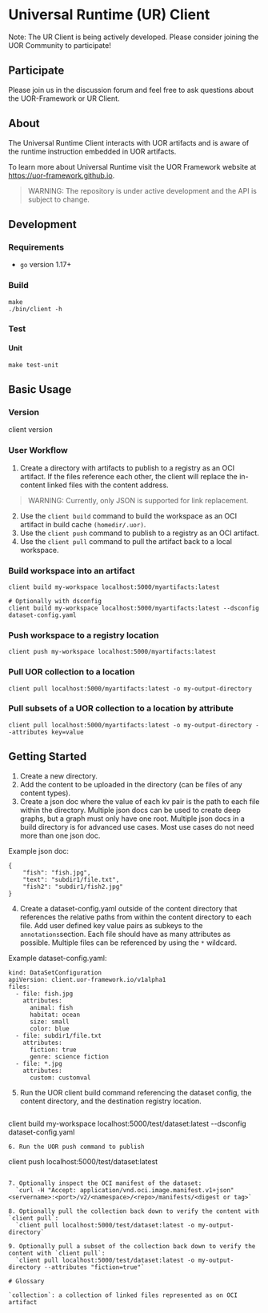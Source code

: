 # Universal Runtime (UR) Client

Note: The UR Client is being actively developed. Please consider joining the UOR Community to participate!

## Participate

Please join us in the discussion forum and feel free to ask questions about the UOR-Framework or UR Client.

## About

The Universal Runtime Client interacts with UOR artifacts and is aware of the runtime instruction
embedded in UOR artifacts.

To learn more about Universal Runtime visit the UOR Framework website at <https://uor-framework.github.io>.

> WARNING: The repository is under active development and the API is subject to change.

## Development

### Requirements

- `go` version 1.17+

### Build

```
make
./bin/client -h
```

### Test

#### Unit

```
make test-unit
```

## Basic Usage

### Version

client version

### User Workflow

1. Create a directory with artifacts to publish to a registry as an OCI artifact. If the files reference each other, the client will replace the in-content linked files with the content address.
> WARNING: Currently, only JSON is supported for link replacement.
2. Use the `client build` command to build the workspace as an OCI artifact in build cache `(homedir/.uor)`.
3. Use the `client push` command to publish to a registry as an OCI artifact.
4. Use the `client pull` command to pull the artifact back to a local workspace.

### Build workspace into an artifact

```
client build my-workspace localhost:5000/myartifacts:latest
```

```
# Optionally with dsconfig
client build my-workspace localhost:5000/myartifacts:latest --dsconfig dataset-config.yaml
```
### Push workspace to a registry location

```
client push my-workspace localhost:5000/myartifacts:latest
```

### Pull UOR collection to a location

```
client pull localhost:5000/myartifacts:latest -o my-output-directory
```

### Pull subsets of a UOR collection to a location by attribute

```
client pull localhost:5000/myartifacts:latest -o my-output-directory --attributes key=value
```

## Getting Started

1. Create a new directory.
2. Add the content to be uploaded in the directory (can be files of any content types).
3. Create a json doc where the value of each kv pair is the path to each file within the directory. Multiple json docs can be used to create deep graphs, but a graph must only have one root. Multiple json docs in a build directory is for advanced use cases. Most use cases do not need more than one json doc.

Example json doc:

```
{
    "fish": "fish.jpg",
    "text": "subdir1/file.txt",
    "fish2": "subdir1/fish2.jpg"
}
```

4. Create a dataset-config.yaml outside of the content directory that references the relative paths from within the content directory to each file. Add user defined key value pairs as subkeys to the `annotations`section. Each file should have as many attributes as possible. Multiple files can be referenced by using the `*` wildcard.

Example dataset-config.yaml:

```
kind: DataSetConfiguration
apiVersion: client.uor-framework.io/v1alpha1
files:
  - file: fish.jpg
    attributes:
      animal: fish
      habitat: ocean
      size: small
      color: blue
  - file: subdir1/file.txt
    attributes:
      fiction: true  
      genre: science fiction
  - file: *.jpg
    attributes:
      custom: customval

```

5. Run the UOR client build command referencing the dataset config, the content directory, and the destination registry location.
   ```
client build my-workspace localhost:5000/test/dataset:latest --dsconfig dataset-config.yaml 
```
6. Run the UOR push command to publish
```
client push localhost:5000/test/dataset:latest
```

7. Optionally inspect the OCI manifest of the dataset:
  `curl -H "Accept: application/vnd.oci.image.manifest.v1+json" <servername>:<port>/v2/<namespace>/<repo>/manifests/<digest or tag>`

8. Optionally pull the collection back down to verify the content with `client pull`:
  `client pull localhost:5000/test/dataset:latest -o my-output-directory`

9. Optionally pull a subset of the collection back down to verify the content with `client pull`:
  `client pull localhost:5000/test/dataset:latest -o my-output-directory --attributes "fiction=true"`

# Glossary

`collection`: a collection of linked files represented as on OCI artifact
